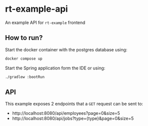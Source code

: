 # rt-example-api

An example API for `rt-example` frontend

## How to run?

Start the docker container with the postgres database using:
```bash
docker compose up
```

Start the Spring application form the IDE or using:
```bash
./gradlew :bootRun
```

## API

This example exposes 2 endpoints that a `GET` request can be sent to:
- http://localhost:8080/api/employees?page=0&size=5
- http://localhost:8080/api/jobs?type={type}&page=0&size=5
